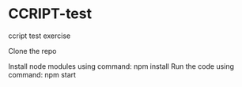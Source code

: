 # CCRIPT-test
ccript test exercise


Clone the repo

Install node modules using command: npm install
Run the code using command: npm start